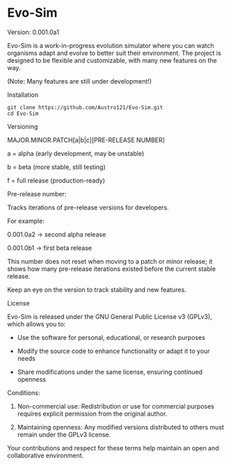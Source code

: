 # Evo-Sim

Version: 0.001.0a1

Evo-Sim is a work-in-progress evolution simulator where you can watch organisms adapt and evolve to better suit their environment. The project is designed to be flexible and customizable, with many new features on the way.

(Note: Many features are still under development!)

Installation

```
git clone https://github.com/Austro121/Evo-Sim.git
cd Evo-Sim
```

Versioning

MAJOR.MINOR.PATCH[a|b|c][PRE-RELEASE NUMBER]

a = alpha (early development, may be unstable)

b = beta (more stable, still testing)

f = full release (production-ready)


Pre-release number:

Tracks iterations of pre-release versions for developers.

For example:

0.001.0a2 → second alpha release

0.001.0b1 → first beta release


This number does not reset when moving to a patch or minor release; it shows how many pre-release iterations existed before the current stable release.


Keep an eye on the version to track stability and new features.


License

Evo-Sim is released under the GNU General Public License v3 (GPLv3), which allows you to:

- Use the software for personal, educational, or research purposes

- Modify the source code to enhance functionality or adapt it to your needs

- Share modifications under the same license, ensuring continued openness


Conditions:

1. Non-commercial use: Redistribution or use for commercial purposes requires explicit permission from the original author.


2. Maintaining openness: Any modified versions distributed to others must remain under the GPLv3 license.



Your contributions and respect for these terms help maintain an open and collaborative environment.